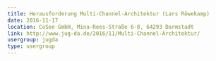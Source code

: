 ```yaml
---
title: Herausforderung Multi-Channel-Architektur (Lars Röwekamp)
date: 2016-11-17
location: CoSee GmbH, Mina-Rees-Straße 6-8, 64293 Darmstadt
link: http://www.jug-da.de/2016/11/Multi-Channel-Architektur/
usergroup: jugda
type: usergroup
---
```

